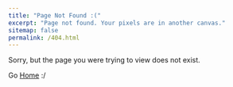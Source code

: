 ```yaml
---
title: "Page Not Found :("
excerpt: "Page not found. Your pixels are in another canvas."
sitemap: false
permalink: /404.html
---
```


Sorry, but the page you were trying to view does not exist.

Go [Home](/home) :/
